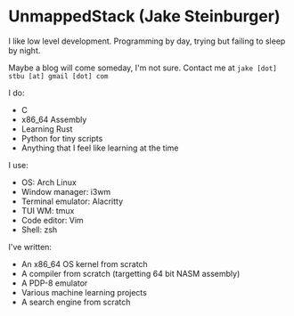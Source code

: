 # UnmappedStack (Jake Steinburger)

I like low level development. Programming by day, trying but failing to sleep by night.

Maybe a blog will come someday, I'm not sure. Contact me at `jake [dot] stbu [at] gmail [dot] com`

I do:

- C
- x86_64 Assembly
- Learning Rust
- Python for tiny scripts
- Anything that I feel like learning at the time

I use:

- OS: Arch Linux
- Window manager: i3wm
- Terminal emulator: Alacritty
- TUI WM: tmux
- Code editor: Vim
- Shell: zsh

I've written:

- An x86_64 OS kernel from scratch
- A compiler from scratch (targetting 64 bit NASM assembly)
- A PDP-8 emulator
- Various machine learning projects
- A search engine from scratch
